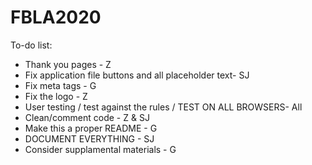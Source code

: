 # FBLA2020

To-do list:
- Thank you pages - Z
- Fix application file buttons and all placeholder text- SJ
- Fix meta tags - G
- Fix the logo - Z
- User testing / test against the rules / TEST ON ALL BROWSERS- All
- Clean/comment code - Z & SJ
- Make this a proper README - G
- DOCUMENT EVERYTHING - SJ
- Consider supplamental materials - G
